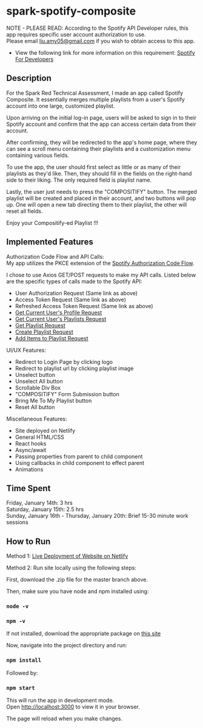 # spark-spotify-composite

NOTE - PLEASE READ: According to the Spotify API Developer rules, this app requires specific user account 
authorization to use. \
Please email liu.amy05@gmail.com if you wish to obtain access to this app.

- View the following link for more information on this requirement:
  [Spotify For Developers](https://developer.spotify.com/community/news/2021/05/27/improving-the-developer-and-user-experience-for-third-party-apps/)
  
## Description

For the Spark Red Technical Assessment, I made an app called Spotify Composite.
It essentially merges multiple playlists from a user's Spotify account into 
one large, customized playlist.

Upon arriving on the initial log-in page, users will be asked to sign in to their
Spotify account and confirm that the app can access certain data from their account.

After confirming, they will be redirected to the app's home page, where they can see
a scroll menu containing their playlists and a customization menu containing various fields.

To use the app, the user should first select as little or as many of their playlists 
as they'd like. Then, they should fill in the fields on the right-hand side to their liking.
The only required field is playlist name.

Lastly, the user just needs to press the "COMPOSITIFY" button. The merged playlist will
be created and placed in their account, and two buttons will pop up.
One will open a new tab directing them to their playlist, the other will reset all fields.

Enjoy your Compositify-ed Playlist !!!

## Implemented Features

Authorization Code Flow and API Calls:\
My app utilizes the PKCE extension of the [Spotify Authorization Code Flow](https://developer.spotify.com/documentation/general/guides/authorization/code-flow/).

I chose to use Axios GET/POST requests to make my API calls. 
Listed below are the specific types of calls made to the Spotify API:

- User Authorization Request (Same link as above)
- Access Token Request (Same link as above)
- Refreshed Access Token Request (Same link as above)
- [Get Current User's Profile Request](https://developer.spotify.com/documentation/web-api/reference/#/operations/get-current-users-profile)
- [Get Current User's Playlists Request](https://developer.spotify.com/documentation/web-api/reference/#/operations/get-a-list-of-current-users-playlists)
- [Get Playlist Request](https://developer.spotify.com/documentation/web-api/reference/#/operations/get-playlist)
- [Create Playlist Request](https://developer.spotify.com/documentation/web-api/reference/#/operations/create-playlist)
- [Add Items to Playlist Request](https://developer.spotify.com/documentation/web-api/reference/#/operations/add-tracks-to-playlist)

UI/UX Features:
- Redirect to Login Page by clicking logo
- Redirect to playlist url by clicking playlist image
- Unselect button
- Unselect All button
- Scrollable Div Box
- "COMPOSITIFY" Form Submission button
- Bring Me To My Playlist button
- Reset All button

Miscellaneous Features:
- Site deployed on Netlify
- General HTML/CSS
- React hooks
- Async/await
- Passing properties from parent to child component
- Using callbacks in child component to effect parent
- Animations

## Time Spent

Friday, January 14th: 3 hrs \
Saturday, January 15th: 2.5 hrs \
Sunday, January 16th - Thursday, January 20th: Brief 15-30 minute work sessions

## How to Run

Method 1: [Live Deployment of Website on Netlify](https://boring-brahmagupta-56d3ae.netlify.app)

Method 2: Run site locally using the following steps:

First, download the .zip file for the master branch above.

Then, make sure you have node and npm installed using:

### `node -v`
### `npm -v`

If not installed, download the appropriate package on [this site](https://nodejs.org/en/download/)

Now, navigate into the project directory and run:

### `npm install`

Followed by:

### `npm start`

This will run the app in development mode.\
Open [http://localhost:3000](http://localhost:3000) to view it in your browser.

The page will reload when you make changes.